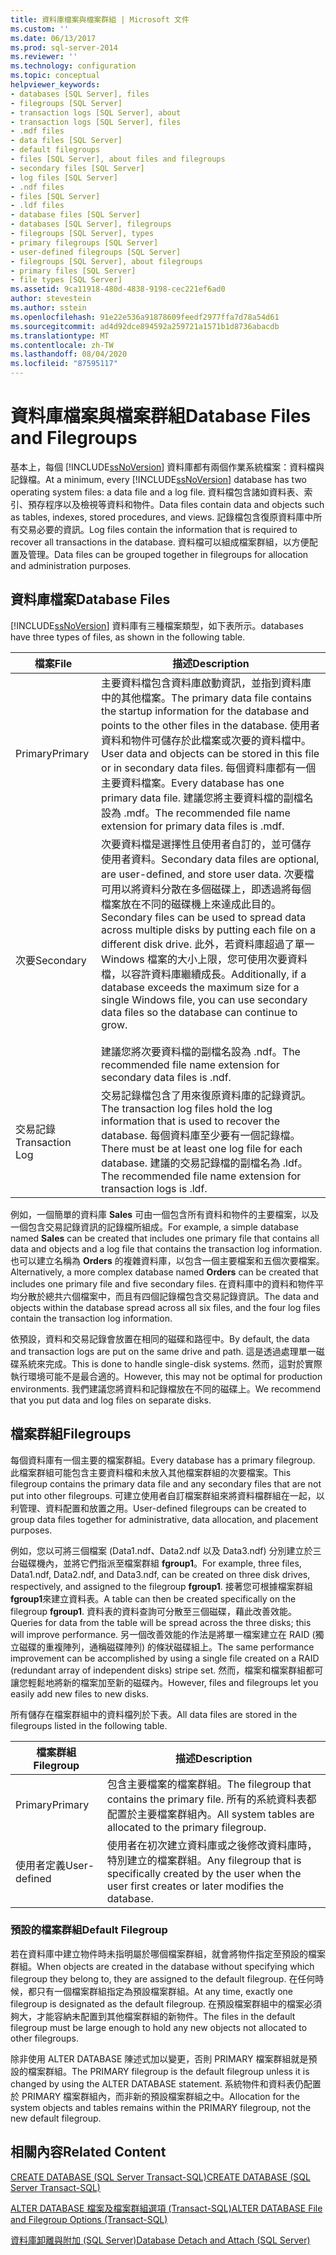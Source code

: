 ```yaml
---
title: 資料庫檔案與檔案群組 | Microsoft 文件
ms.custom: ''
ms.date: 06/13/2017
ms.prod: sql-server-2014
ms.reviewer: ''
ms.technology: configuration
ms.topic: conceptual
helpviewer_keywords:
- databases [SQL Server], files
- filegroups [SQL Server]
- transaction logs [SQL Server], about
- transaction logs [SQL Server], files
- .mdf files
- data files [SQL Server]
- default filegroups
- files [SQL Server], about files and filegroups
- secondary files [SQL Server]
- log files [SQL Server]
- .ndf files
- files [SQL Server]
- .ldf files
- database files [SQL Server]
- databases [SQL Server], filegroups
- filegroups [SQL Server], types
- primary filegroups [SQL Server]
- user-defined filegroups [SQL Server]
- filegroups [SQL Server], about filegroups
- primary files [SQL Server]
- file types [SQL Server]
ms.assetid: 9ca11918-480d-4838-9198-cec221ef6ad0
author: stevestein
ms.author: sstein
ms.openlocfilehash: 91e22e536a91878609feedf2977ffa7d78a54d61
ms.sourcegitcommit: ad4d92dce894592a259721a1571b1d8736abacdb
ms.translationtype: MT
ms.contentlocale: zh-TW
ms.lasthandoff: 08/04/2020
ms.locfileid: "87595117"
---
```

# <a name="database-files-and-filegroups"></a><span data-ttu-id="afddf-102">資料庫檔案與檔案群組</span><span class="sxs-lookup"><span data-stu-id="afddf-102">Database Files and Filegroups</span></span>
  <span data-ttu-id="afddf-103">基本上，每個 [!INCLUDE[ssNoVersion](../../includes/ssnoversion-md.md)] 資料庫都有兩個作業系統檔案：資料檔與記錄檔。</span><span class="sxs-lookup"><span data-stu-id="afddf-103">At a minimum, every [!INCLUDE[ssNoVersion](../../includes/ssnoversion-md.md)] database has two operating system files: a data file and a log file.</span></span> <span data-ttu-id="afddf-104">資料檔包含諸如資料表、索引、預存程序以及檢視等資料和物件。</span><span class="sxs-lookup"><span data-stu-id="afddf-104">Data files contain data and objects such as tables, indexes, stored procedures, and views.</span></span> <span data-ttu-id="afddf-105">記錄檔包含復原資料庫中所有交易必要的資訊。</span><span class="sxs-lookup"><span data-stu-id="afddf-105">Log files contain the information that is required to recover all transactions in the database.</span></span> <span data-ttu-id="afddf-106">資料檔可以組成檔案群組，以方便配置及管理。</span><span class="sxs-lookup"><span data-stu-id="afddf-106">Data files can be grouped together in filegroups for allocation and administration purposes.</span></span>  
  
## <a name="database-files"></a><span data-ttu-id="afddf-107">資料庫檔案</span><span class="sxs-lookup"><span data-stu-id="afddf-107">Database Files</span></span>  
 [!INCLUDE[ssNoVersion](../../includes/ssnoversion-md.md)] <span data-ttu-id="afddf-108">資料庫有三種檔案類型，如下表所示。</span><span class="sxs-lookup"><span data-stu-id="afddf-108">databases have three types of files, as shown in the following table.</span></span>  
  
|<span data-ttu-id="afddf-109">檔案</span><span class="sxs-lookup"><span data-stu-id="afddf-109">File</span></span>|<span data-ttu-id="afddf-110">描述</span><span class="sxs-lookup"><span data-stu-id="afddf-110">Description</span></span>|  
|----------|-----------------|  
|<span data-ttu-id="afddf-111">Primary</span><span class="sxs-lookup"><span data-stu-id="afddf-111">Primary</span></span>|<span data-ttu-id="afddf-112">主要資料檔包含資料庫啟動資訊，並指到資料庫中的其他檔案。</span><span class="sxs-lookup"><span data-stu-id="afddf-112">The primary data file contains the startup information for the database and points to the other files in the database.</span></span> <span data-ttu-id="afddf-113">使用者資料和物件可儲存於此檔案或次要的資料檔中。</span><span class="sxs-lookup"><span data-stu-id="afddf-113">User data and objects can be stored in this file or in secondary data files.</span></span> <span data-ttu-id="afddf-114">每個資料庫都有一個主要資料檔案。</span><span class="sxs-lookup"><span data-stu-id="afddf-114">Every database has one primary data file.</span></span> <span data-ttu-id="afddf-115">建議您將主要資料檔的副檔名設為 .mdf。</span><span class="sxs-lookup"><span data-stu-id="afddf-115">The recommended file name extension for primary data files is .mdf.</span></span>|  
|<span data-ttu-id="afddf-116">次要</span><span class="sxs-lookup"><span data-stu-id="afddf-116">Secondary</span></span>|<span data-ttu-id="afddf-117">次要資料檔是選擇性且使用者自訂的，並可儲存使用者資料。</span><span class="sxs-lookup"><span data-stu-id="afddf-117">Secondary data files are optional, are user-defined, and store user data.</span></span> <span data-ttu-id="afddf-118">次要檔可用以將資料分散在多個磁碟上，即透過將每個檔案放在不同的磁碟機上來達成此目的。</span><span class="sxs-lookup"><span data-stu-id="afddf-118">Secondary files can be used to spread data across multiple disks by putting each file on a different disk drive.</span></span> <span data-ttu-id="afddf-119">此外，若資料庫超過了單一 Windows 檔案的大小上限，您可使用次要資料檔，以容許資料庫繼續成長。</span><span class="sxs-lookup"><span data-stu-id="afddf-119">Additionally, if a database exceeds the maximum size for a single Windows file, you can use secondary data files so the database can continue to grow.</span></span><br /><br /> <span data-ttu-id="afddf-120">建議您將次要資料檔的副檔名設為 .ndf。</span><span class="sxs-lookup"><span data-stu-id="afddf-120">The recommended file name extension for secondary data files is .ndf.</span></span>|  
|<span data-ttu-id="afddf-121">交易記錄</span><span class="sxs-lookup"><span data-stu-id="afddf-121">Transaction Log</span></span>|<span data-ttu-id="afddf-122">交易記錄檔包含了用來復原資料庫的記錄資訊。</span><span class="sxs-lookup"><span data-stu-id="afddf-122">The transaction log files hold the log information that is used to recover the database.</span></span> <span data-ttu-id="afddf-123">每個資料庫至少要有一個記錄檔。</span><span class="sxs-lookup"><span data-stu-id="afddf-123">There must be at least one log file for each database.</span></span> <span data-ttu-id="afddf-124">建議的交易記錄檔的副檔名為 .ldf。</span><span class="sxs-lookup"><span data-stu-id="afddf-124">The recommended file name extension for transaction logs is .ldf.</span></span>|  
  
 <span data-ttu-id="afddf-125">例如，一個簡單的資料庫 **Sales** 可由一個包含所有資料和物件的主要檔案，以及一個包含交易記錄資訊的記錄檔所組成。</span><span class="sxs-lookup"><span data-stu-id="afddf-125">For example, a simple database named **Sales** can be created that includes one primary file that contains all data and objects and a log file that contains the transaction log information.</span></span> <span data-ttu-id="afddf-126">也可以建立名稱為 **Orders** 的複雜資料庫，以包含一個主要檔案和五個次要檔案。</span><span class="sxs-lookup"><span data-stu-id="afddf-126">Alternatively, a more complex database named **Orders** can be created that includes one primary file and five secondary files.</span></span> <span data-ttu-id="afddf-127">在資料庫中的資料和物件平均分散於總共六個檔案中，而且有四個記錄檔包含交易記錄資訊。</span><span class="sxs-lookup"><span data-stu-id="afddf-127">The data and objects within the database spread across all six files, and the four log files contain the transaction log information.</span></span>  
  
 <span data-ttu-id="afddf-128">依預設，資料和交易記錄會放置在相同的磁碟和路徑中。</span><span class="sxs-lookup"><span data-stu-id="afddf-128">By default, the data and transaction logs are put on the same drive and path.</span></span> <span data-ttu-id="afddf-129">這是透過處理單一磁碟系統來完成。</span><span class="sxs-lookup"><span data-stu-id="afddf-129">This is done to handle single-disk systems.</span></span> <span data-ttu-id="afddf-130">然而，這對於實際執行環境可能不是最合適的。</span><span class="sxs-lookup"><span data-stu-id="afddf-130">However, this may not be optimal for production environments.</span></span> <span data-ttu-id="afddf-131">我們建議您將資料和記錄檔放在不同的磁碟上。</span><span class="sxs-lookup"><span data-stu-id="afddf-131">We recommend that you put data and log files on separate disks.</span></span>  
  
## <a name="filegroups"></a><span data-ttu-id="afddf-132">檔案群組</span><span class="sxs-lookup"><span data-stu-id="afddf-132">Filegroups</span></span>  
 <span data-ttu-id="afddf-133">每個資料庫有一個主要的檔案群組。</span><span class="sxs-lookup"><span data-stu-id="afddf-133">Every database has a primary filegroup.</span></span> <span data-ttu-id="afddf-134">此檔案群組可能包含主要資料檔和未放入其他檔案群組的次要檔案。</span><span class="sxs-lookup"><span data-stu-id="afddf-134">This filegroup contains the primary data file and any secondary files that are not put into other filegroups.</span></span> <span data-ttu-id="afddf-135">可建立使用者自訂檔案群組來將資料檔群組在一起，以利管理、資料配置和放置之用。</span><span class="sxs-lookup"><span data-stu-id="afddf-135">User-defined filegroups can be created to group data files together for administrative, data allocation, and placement purposes.</span></span>  
  
 <span data-ttu-id="afddf-136">例如，您以可將三個檔案 (Data1.ndf、Data2.ndf 以及 Data3.ndf) 分別建立於三台磁碟機內，並將它們指派至檔案群組 **fgroup1**。</span><span class="sxs-lookup"><span data-stu-id="afddf-136">For example, three files, Data1.ndf, Data2.ndf, and Data3.ndf, can be created on three disk drives, respectively, and assigned to the filegroup **fgroup1**.</span></span> <span data-ttu-id="afddf-137">接著您可根據檔案群組 **fgroup1**來建立資料表。</span><span class="sxs-lookup"><span data-stu-id="afddf-137">A table can then be created specifically on the filegroup **fgroup1**.</span></span> <span data-ttu-id="afddf-138">資料表的資料查詢可分散至三個磁碟，藉此改善效能。</span><span class="sxs-lookup"><span data-stu-id="afddf-138">Queries for data from the table will be spread across the three disks; this will improve performance.</span></span> <span data-ttu-id="afddf-139">另一個改善效能的作法是將單一檔案建立在 RAID (獨立磁碟的重複陣列，通稱磁碟陣列) 的條狀磁碟組上。</span><span class="sxs-lookup"><span data-stu-id="afddf-139">The same performance improvement can be accomplished by using a single file created on a RAID (redundant array of independent disks) stripe set.</span></span> <span data-ttu-id="afddf-140">然而，檔案和檔案群組都可讓您輕鬆地將新的檔案加至新的磁碟內。</span><span class="sxs-lookup"><span data-stu-id="afddf-140">However, files and filegroups let you easily add new files to new disks.</span></span>  
  
 <span data-ttu-id="afddf-141">所有儲存在檔案群組中的資料檔列於下表。</span><span class="sxs-lookup"><span data-stu-id="afddf-141">All data files are stored in the filegroups listed in the following table.</span></span>  
  
|<span data-ttu-id="afddf-142">檔案群組</span><span class="sxs-lookup"><span data-stu-id="afddf-142">Filegroup</span></span>|<span data-ttu-id="afddf-143">描述</span><span class="sxs-lookup"><span data-stu-id="afddf-143">Description</span></span>|  
|---------------|-----------------|  
|<span data-ttu-id="afddf-144">Primary</span><span class="sxs-lookup"><span data-stu-id="afddf-144">Primary</span></span>|<span data-ttu-id="afddf-145">包含主要檔案的檔案群組。</span><span class="sxs-lookup"><span data-stu-id="afddf-145">The filegroup that contains the primary file.</span></span> <span data-ttu-id="afddf-146">所有的系統資料表都配置於主要檔案群組內。</span><span class="sxs-lookup"><span data-stu-id="afddf-146">All system tables are allocated to the primary filegroup.</span></span>|  
|<span data-ttu-id="afddf-147">使用者定義</span><span class="sxs-lookup"><span data-stu-id="afddf-147">User-defined</span></span>|<span data-ttu-id="afddf-148">使用者在初次建立資料庫或之後修改資料庫時，特別建立的檔案群組。</span><span class="sxs-lookup"><span data-stu-id="afddf-148">Any filegroup that is specifically created by the user when the user first creates or later modifies the database.</span></span>|  
  
### <a name="default-filegroup"></a><span data-ttu-id="afddf-149">預設的檔案群組</span><span class="sxs-lookup"><span data-stu-id="afddf-149">Default Filegroup</span></span>  
 <span data-ttu-id="afddf-150">若在資料庫中建立物件時未指明屬於哪個檔案群組，就會將物件指定至預設的檔案群組。</span><span class="sxs-lookup"><span data-stu-id="afddf-150">When objects are created in the database without specifying which filegroup they belong to, they are assigned to the default filegroup.</span></span> <span data-ttu-id="afddf-151">在任何時候，都只有一個檔案群組指定為預設檔案群組。</span><span class="sxs-lookup"><span data-stu-id="afddf-151">At any time, exactly one filegroup is designated as the default filegroup.</span></span> <span data-ttu-id="afddf-152">在預設檔案群組中的檔案必須夠大，才能容納未配置到其他檔案群組的新物件。</span><span class="sxs-lookup"><span data-stu-id="afddf-152">The files in the default filegroup must be large enough to hold any new objects not allocated to other filegroups.</span></span>  
  
 <span data-ttu-id="afddf-153">除非使用 ALTER DATABASE 陳述式加以變更，否則 PRIMARY 檔案群組就是預設的檔案群組。</span><span class="sxs-lookup"><span data-stu-id="afddf-153">The PRIMARY filegroup is the default filegroup unless it is changed by using the ALTER DATABASE statement.</span></span> <span data-ttu-id="afddf-154">系統物件和資料表仍配置於 PRIMARY 檔案群組內，而非新的預設檔案群組之中。</span><span class="sxs-lookup"><span data-stu-id="afddf-154">Allocation for the system objects and tables remains within the PRIMARY filegroup, not the new default filegroup.</span></span>  
  
## <a name="related-content"></a><span data-ttu-id="afddf-155">相關內容</span><span class="sxs-lookup"><span data-stu-id="afddf-155">Related Content</span></span>  
 [<span data-ttu-id="afddf-156">CREATE DATABASE &#40;SQL Server Transact-SQL&#41;</span><span class="sxs-lookup"><span data-stu-id="afddf-156">CREATE DATABASE &#40;SQL Server Transact-SQL&#41;</span></span>](/sql/t-sql/statements/create-database-sql-server-transact-sql)  
  
 [<span data-ttu-id="afddf-157">ALTER DATABASE 檔案及檔案群組選項 &#40;Transact-SQL&#41;</span><span class="sxs-lookup"><span data-stu-id="afddf-157">ALTER DATABASE File and Filegroup Options &#40;Transact-SQL&#41;</span></span>](/sql/t-sql/statements/alter-database-transact-sql-file-and-filegroup-options)  
  
 [<span data-ttu-id="afddf-158">資料庫卸離與附加 &#40;SQL Server&#41;</span><span class="sxs-lookup"><span data-stu-id="afddf-158">Database Detach and Attach &#40;SQL Server&#41;</span></span>](database-detach-and-attach-sql-server.md)  
  
  
